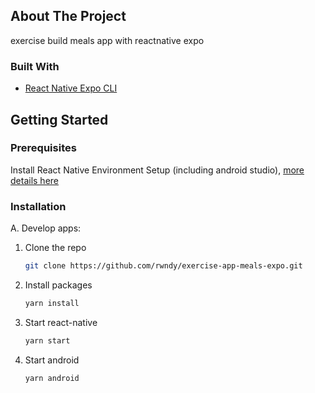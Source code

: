 ## About The Project

exercise build meals app with reactnative expo

### Built With

* [React Native Expo CLI](https://reactnative.dev/)

## Getting Started

### Prerequisites

Install React Native Environment Setup (including android studio), [more details here](https://reactnative.dev/docs/environment-setup)

### Installation
A. Develop apps:
  1. Clone the repo
     ```sh
     git clone https://github.com/rwndy/exercise-app-meals-expo.git
     ```
  2. Install packages
     ```sh
     yarn install
     ```
  3. Start react-native
     ```sh
     yarn start 
     ```
  4. Start android
     ```sh
     yarn android
     ```